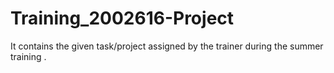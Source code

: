 # Training_2002616-Project
It contains the given task/project assigned by the trainer during the summer training .
